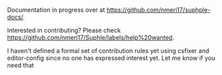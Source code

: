 Documentation in progress over at https://github.com/nmeri17/suphple-docs/.

Interested in contributing? 
Please check https://github.com/nmeri17/Suphle/labels/help%20wanted.

I haven't defined a formal set of contribution rules yet using csfixer and editor-config since no one has expressed interest yet. Let me know if you need that
